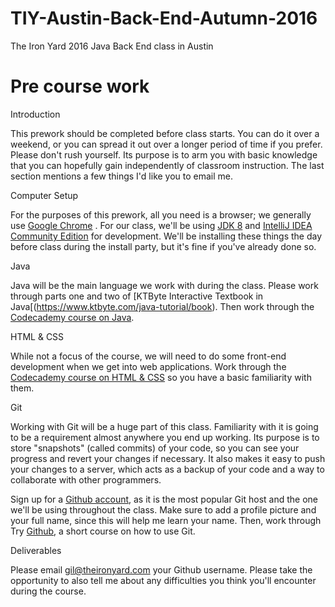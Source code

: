# TIY-Austin-Back-End-Autumn-2016
The Iron Yard 2016 Java Back End class in Austin

# Pre course work
Introduction

This prework should be completed before class starts. You can do it over a weekend, or you can spread it out over a longer period of time if you prefer. Please don't rush yourself. Its purpose is to arm you with basic knowledge that you can hopefully gain independently of classroom instruction. The last section mentions a few things I'd like you to email me.

Computer Setup

For the purposes of this prework, all you need is a browser; we generally use [Google Chrome](http://www.google.com/chrome/) . For our class, we'll be using [JDK 8](http://www.oracle.com/technetwork/java/javase/downloads/jdk8-downloads-2133151.html) and [IntelliJ IDEA Community Edition](https://www.jetbrains.com/idea/download/) for development. We'll be installing these things the day before class during the install party, but it's fine if you've already done so.

Java

Java will be the main language we work with during the class. Please work through parts one and two of [KTByte Interactive Textbook in Java[(https://www.ktbyte.com/java-tutorial/book). Then work through the [Codecademy course on Java](https://www.codecademy.com/en/courses/learn-java).

HTML & CSS

While not a focus of the course, we will need to do some front-end development when we get into web applications. Work through the [Codecademy course on HTML & CSS](https://www.codecademy.com/en/tracks/web) so you have a basic familiarity with them.

Git

Working with Git will be a huge part of this class. Familiarity with it is going to be a requirement almost anywhere you end up working. Its purpose is to store "snapshots" (called commits) of your code, so you can see your progress and revert your changes if necessary. It also makes it easy to push your changes to a server, which acts as a backup of your code and a way to collaborate with other programmers.

Sign up for a [Github account](https://github.com/), as it is the most popular Git host and the one we'll be using throughout the class. Make sure to add a profile picture and your full name, since this will help me learn your name. Then, work through Try [Github](https://try.github.io/), a short course on how to use Git.

Deliverables

Please email gil@theironyard.com your Github username. Please take the opportunity to also tell me about any difficulties you think you'll encounter during the course.



